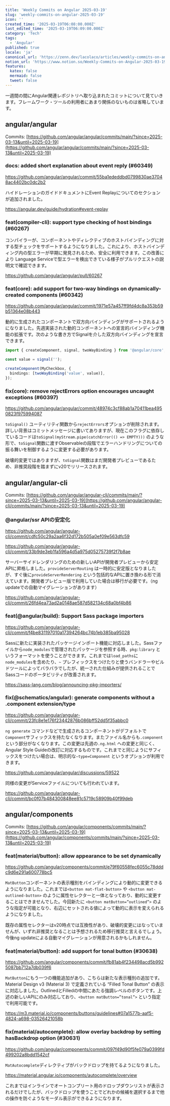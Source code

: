 ```yaml
---
title: 'Weekly Commits on Angular 2025-03-19'
slug: 'weekly-commits-on-angular-2025-03-19'
icon: ''
created_time: '2025-03-19T06:08:00.000Z'
last_edited_time: '2025-03-19T06:09:00.000Z'
category: 'Tech'
tags:
  - 'Angular'
published: true
locale: 'ja'
canonical_url: 'https://zenn.dev/lacolaco/articles/weekly-commits-on-angular-2025-03-19'
notion_url: 'https://www.notion.so/Weekly-Commits-on-Angular-2025-03-19-1bb3521b014a80deaa71c45e578737b9'
features:
  katex: false
  mermaid: false
  tweet: false
---
```


一週間の間にAngular関連レポジトリへ取り込まれたコミットについて見ていきます。フレームワーク・ツールの利用者にあまり関係のないものは省略しています。

## angular/angular

Commits: [https://github.com/angular/angular/commits/main/?since=2025-03-13&until=2025-03-19](https://github.com/angular/angular/commits/main/?since=2025-03-13&until=2025-03-19)

### docs: added short explanation about event reply (#60349)

https://github.com/angular/angular/commit/55ba1ededdbd0799830ae37048ac4402bc0dc2b2

ハイドレーションのガイドドキュメントにEvent Replayについてのセクションが追加されました。

https://angular.dev/guide/hydration#event-replay

### feat(compiler-cli): support type checking of host bindings (#60267)

コンパイラーが、コンポーネントやディレクティブのホストバインディングに対する型チェックをサポートするようになりました。これにより、ホストバインディング内の型エラーが早期に発見されるため、安全に利用できます。この改善により Language Serviceで型エラーを検出できている様子がプルリクエストの説明文で確認できます。

https://github.com/angular/angular/pull/60267

### feat(core): add support for two-way bindings on dynamically-created components (#60342)

https://github.com/angular/angular/commit/1971e57a457ff9fd4dc8a353b59b51364e08b443

動的に生成されたコンポーネントで双方向バインディングがサポートされるようになりました。先週実装された動的コンポーネントへの宣言的バインディング機能の拡張です。次のような書き方でSignalを介した双方向バインディングを宣言できます。

```ts
import { createComponent, signal, twoWayBinding } from '@angular/core';

const value = signal('');

createComponent(MyCheckbox, {
  bindings: [twoWayBinding('value', value)],
});
```

### fix(core): remove rejectErrors option encourages uncaught exceptions (#60397)

https://github.com/angular/angular/commit/48974c3cf88ab1a70411bea4950823f975994087

`toSignal()` ユーティリティ関数から`rejectErrors`オプションが削除されます。詳しい背景はコミットメッセージに書いてありますが、現在このフラグに依存しているコードは`toSignal(myStream.pipe(catchError(() => EMPTY)))` のような形で、`toSignal`関数に渡すObservableの段階でエラーハンドリングについての振る舞いを制御するように変更する必要があります。

破壊的変更ではありますが、`toSignal`関数はまだ開発者プレビューであるため、非推奨段階を踏まずにv20でリリースされます。

## angular/angular-cli

Commits: [https://github.com/angular/angular-cli/commits/main/?since=2025-03-13&until=2025-03-19](https://github.com/angular/angular-cli/commits/main/?since=2025-03-13&until=2025-03-19)

### @angular/ssr APIの安定化

https://github.com/angular/angular-cli/commit/cdfc50c29a2aa6f32d172b505a0ef09e563dfc59

https://github.com/angular/angular-cli/commit/33b9de3eb1fa596a4d5a975d05275739f2f7b8ae

サーバーサイドレンダリングのための新しいAPIが開発者プレビューから安定APIに昇格しました。`provideServerRouting` は一時的に安定版となりましたが、すぐ後に`provideServerRendering` という包括的なAPIに置き換わる形で消えています。開発者プレビュー版で利用していた場合は移行が必要です。（ng updateでの自動マイグレーションがあります）

https://github.com/angular/angular-cli/commit/26fd4ea73ad2a0148ae587d582134c68a0bf4b86

### feat(@angular/build): Support Sass package importers

https://github.com/angular/angular-cli/commit/f4be831197010a17394264bc74b1eb385ba95028

Sassに新たに実装されたパッケージインポート機能に対応しました。Sassファイルから`node_modules`で管理されたパッケージを参照する時、`pkg:library` というフォーマットを使うことができます。これまでは`load_paths`に`node_modules`を含めたり、`~` プレフィックスをつけたりと使うバンドラーやビルドツールによってバラバラでしたが、統一された仕組みが提供されることでSassコードのポータビリティが改善されます。

https://sass-lang.com/blog/announcing-pkg-importers/

### fix(@schematics/angular): generate components without a .component extension/type

https://github.com/angular/angular-cli/commit/23fc8e1e176f23442876b086bff52dd5f35abbc0

`ng generate` コマンドなどで生成されるコンポーネントがデフォルトで`Component`サフィックスを持たなくなります。またファイル名からも`.component`という部分がなくなります。この変更は先週の`.ng.html` への変更と同じく、Angular Style Guideの改訂に対応するものです。これまでと同じようにサフィックスをつけたい場合は、明示的な`—type=Component` というオプションが利用できます。

https://github.com/angular/angular/discussions/59522

同様の変更がServiceファイルについても行われています。

https://github.com/angular/angular-cli/commit/bc0f07b484300848ee81c5719c58909b40f99deb

## angular/components

Commits: [https://github.com/angular/components/commits/main/?since=2025-03-13&until=2025-03-19](https://github.com/angular/components/commits/main/?since=2025-03-13&until=2025-03-19)

### feat(material/button): allow appearance to be set dynamically

https://github.com/angular/components/commit/e79f60558fec6055c78dddc9d6e291a600778bc5

`MatButton`コンポーネントの表示種別をバインディングにより動的に変更できるようになりました。これまでは`<button mat-flat-button>` や `<button mat-outlined-button>` のように属性セレクターと一体となっており、動的に変更することはできませんでした。今回新たに `<button matButton=”outlined”>` のような指定が可能となり、右辺にセットされる値によって動的に表示を変えられるようになりました。

既存の属性セレクターはv20時点では互換性があり、破壊的変更にはなっていませんが、いずれ非推奨となることは予想されるため移行推奨と言えるでしょう。今後ng updateによる自動マイグレーションが用意されるかもしれません。

### feat(material/button): add support for tonal button (#30638)

https://github.com/angular/components/commit/fb81ab4f234498acd5b9925087bb712a7db039f6

`MatButton`にもう一つの機能追加があり、こちらは新たな表示種別の追加です。Material Design v3 (Material 3) で定義されている “Filled Tonal Button” の表示に対応しました。OutlinedとFilledの中間にあたる強調レベルのボタンです。上述の新しいAPIにのみ対応しており、`<button matButton=”tonal”>` という指定で利用可能です。

https://m3.material.io/components/buttons/guidelines#07a1577b-aaf5-4824-a698-03526421058b

### fix(material/autocomplete): allow overlay backdrop by setting hasBackdrop option (#30631)

https://github.com/angular/components/commit/097f49d90f5fe079a0399fd499202a8bdd1542cf

`MatAutocomplete`ディレクティブがバックドロップを持てるようになりました。

https://material.angular.io/components/autocomplete/overview

これまではインラインでオートコンプリート用のドロップダウンリストが表示されるだけでしたが、バックドロップを使うことでどれかの候補を選択するまで他の操作を防ぐようなモーダル表示ができるようになります。
